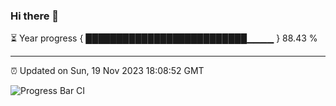 ### Hi there 👋

⏳ Year progress { ██████████████████████████▁▁▁▁ } 88.43 %

---

⏰ Updated on Sun, 19 Nov 2023 18:08:52 GMT

![Progress Bar CI](https://github.com/Shyam-Makwana/GitHub-Actions-Demo/workflows/Progress%20Bar%20CI/badge.svg)
